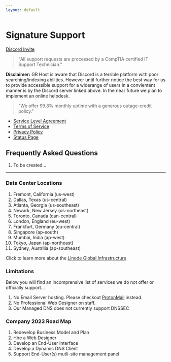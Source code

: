 ```yaml
---
layout: default
---
```

# Signature Support

[Discord Invite](https://discord.gg/8mPhWns7bx)

> "All support requests are processed by a CompTIA certified IT Support Technician."

**Disclaimer:** GR Host is aware that Discord is a terrible platform with poor searching/indexing abilities. However until further notice the best way for us to provide accessible support for a widerange of users in a convientent manner is by the Discord server linked above. In the near future we plan to implement an online helpdesk.  

> "We offer 99.8% monthly uptime with a generous outage-credit policy."

- [Service Level Agreement](/pages/legal/service-level-agreement/)
- [Terms of Service](/pages/legal/terms-of-service/)
- [Privacy Policy](/pages/legal/privacy-policy/)
- [Status Page](grhosted.statuspage.io/)

## Frequently Asked Questions

1. To be created...

***

### Data Center Locations

1. Fremont, California (us-west)
2. Dallas, Texas (us-central)
3. Atlanta, Georgia (us-southeast)
4. Newark, New Jersey (us-northeast)
5. Toronto, Canada (can-central)
6. London, England (eu-west)
7. Frankfurt, Germany (eu-central)
8. Singapore (ap-south)
9. Mumbai, India (ap-west)
10. Tokyo, Japan (ap-northeast)
11. Sydney, Austrllia (ap-southeast)

Click to learn more about the [Linode Global Infrastructure](https://www.linode.com/global-infrastructure/)

### Limitations

Below you will find an incomprensive list of services we do not offer or officially support...

1. No Email Server hosting. Please checkout [ProtonMail](https://account.proton.me/refer-a-friend?referrer=9E1AC5Q1T3Z0) instead.
2. No Professional Web Designer on staff.
3. Our Managed DNS does not currently support DNSSEC

### Company 2023 Road Map

1. Redevelop Business Model and Plan
2. Hire a Web Designer
3. Develop an End-User Interface
4. Develop a Dynamic DNS Client
5. Support End-User(s) mutli-site management panel
